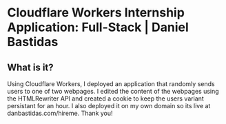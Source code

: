 # Cloudflare Workers Internship Application: Full-Stack | Daniel Bastidas

## What is it?

Using Cloudflare Workers, I deployed an application that randomly sends users to one of two webpages. I edited the content of the webpages using the HTMLRewriter API and created a cookie to keep the users variant persistant for an hour. I also deployed it on my own domain so its live at danbastidas.com/hireme.
Thank you!

